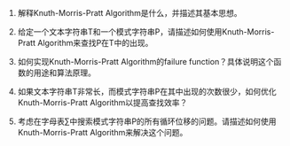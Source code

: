 

1. 解释Knuth-Morris-Pratt Algorithm是什么，并描述其基本思想。

2. 给定一个文本字符串T和一个模式字符串P，请描述如何使用Knuth-Morris-Pratt Algorithm来查找P在T中的出现。

3. 如何实现Knuth-Morris-Pratt Algorithm的failure function？具体说明这个函数的用途和算法原理。

4. 如果文本字符串T非常长，而模式字符串P在其中出现的次数很少，如何优化Knuth-Morris-Pratt Algorithm以提高查找效率？

5. 考虑在字母表∑中搜索模式字符串P的所有循环位移的问题。请描述如何使用Knuth-Morris-Pratt Algorithm来解决这个问题。